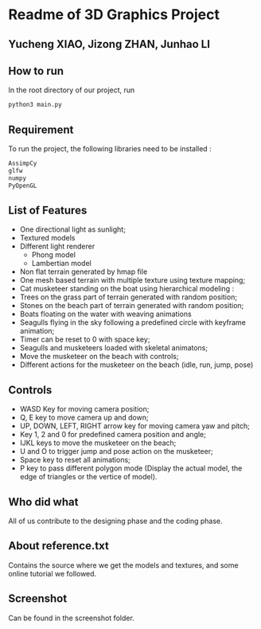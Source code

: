 # Readme of 3D Graphics Project
## Yucheng XIAO, Jizong ZHAN, Junhao LI

## How to run
In the root directory of our project, run 
```sh
python3 main.py
```

## Requirement
To run the project, the following libraries need to be installed :
```sh
AssimpCy
glfw
numpy
PyOpenGL
```
## List of Features
- One directional light as sunlight;
- Textured models
- Different light renderer
    - Phong model
    - Lambertian model
- Non flat terrain generated by hmap file
- One mesh based terrain with multiple texture using texture mapping;
- Cat musketeer standing on the boat using hierarchical modeling : 
- Trees on the grass part of terrain generated with random position;
- Stones on the beach part of terrain generated with random position; 
- Boats floating on the water with weaving animations
- Seagulls flying in the sky following a predefined circle with keyframe animation;
- Timer can be reset to 0 with space key;
- Seagulls and musketeers loaded with skeletal animatons;
- Move the musketeer on the beach with controls;
- Different actions for the musketeer on the beach (idle, run, jump, pose)

## Controls
- WASD Key for moving camera position;
- Q, E key to move camera up and down;
- UP, DOWN, LEFT, RIGHT arrow key for moving camera yaw and pitch;
- Key 1, 2 and 0 for predefined camera position and angle;
- IJKL keys to move the musketeer on the beach;
- U and O to trigger jump and pose action on the musketeer;
- Space key to reset all animations;
- P key to pass different polygon mode (Display the actual model, the edge of triangles or the vertice of model).

## Who did what
All of us contribute to the designing phase and the coding phase.

## About reference.txt
Contains the source where we get the models and textures, and some online tutorial we followed.

## Screenshot
Can be found in the screenshot folder.
